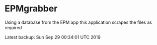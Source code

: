# EPMgrabber
Using a database from the EPM app this application scrapes the files as required


Latest backup: Sun Sep 29 00:34:01 UTC 2019
